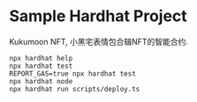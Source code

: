 # Sample Hardhat Project

Kukumoon NFT, 小黑宅表情包合辑NFT的智能合约.

```shell
npx hardhat help
npx hardhat test
REPORT_GAS=true npx hardhat test
npx hardhat node
npx hardhat run scripts/deploy.ts
```
